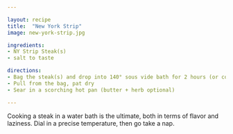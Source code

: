 ```yaml
---

layout: recipe
title:  "New York Strip"
image: new-york-strip.jpg

ingredients:
- NY Strip Steak(s)
- salt to taste

directions:
- Bag the steak(s) and drop into 140° sous vide bath for 2 hours (or consult this handy [ChefSteps chart](https://s3.amazonaws.com/chefsteps/static/ChefSteps-SousVideReference.pdf))
- Pull from the bag, pat dry
- Sear in a scorching hot pan (butter + herb optional)

---
```


Cooking a steak in a water bath is the ultimate, both in terms of flavor and laziness. Dial in a precise temperature, then go take a nap.